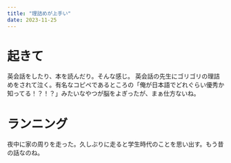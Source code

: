 ```yaml
---
title: "理詰めが上手い"
date: 2023-11-25
---
```


# 起きて
英会話をしたり、本を読んだり。そんな感じ。
英会話の先生にゴリゴリの理詰めをされて泣く。有名なコピペであるところの「俺が日本語でどれぐらい優秀か知ってる！？！？」みたいなやつが脳をよぎったが、まぁ仕方ないね。

# ランニング
夜中に家の周りを走った。久しぶりに走ると学生時代のことを思い出す。もう昔の話なのね。